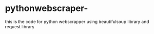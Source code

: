 # pythonwebscraper-
this is the code for python webscrapper using beautifulsoup library and request library
